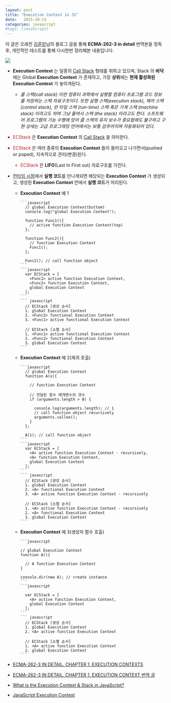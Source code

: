 ```yaml
---
layout: post
title: "Execution Context in JS"
date:   2015-10-13
categories: javascript
#tags: [JavaScript]
---
```


이 글은 오래전 [김훈민](http://huns.me/)님의 블로그 글을 통해 **ECMA-262-3 in detail** 번역본을 정독 후, 개인적인 테스트를 통해 다시한번 정리해본 내용입니다. 

  ![](https://www.dropbox.com/s/c9rg72fludmb0ak/84.png?dl=1)
 
- **Execution Context** 는 일종의 [Call Stack](http://ko.wikipedia.org/wiki/%EC%BD%9C_%EC%8A%A4%ED%83%9D) 형태를 취하고 있으며, Stack 의 **바닥**에는 Global **Execution Context** 가 존재하고, 가장 **상위**에는 **현재 활성화된 Execution Context** 가 놓이게된다.

  - *콜 스택(call stack) 이란 컴퓨터 과학에서 실행할 컴퓨터 프로그램 코드 정보를 저장하는 스택 자료구조이다. 또한 실행 스택(execution stack), 제어 스택 (control stack), 런 타임 스택 (run-time) 스택 혹은 기계 스택 (machine stack) 이라고도 하며 그냥 줄여서 스택 (the stack) 이라고도 한다. 소프트웨어 프로그램의 기능 수행에 있어 콜 스택의 유지 보수가 중요함에도 불구하고 구현 상세는 고급 프로그래밍 언어에서는 보통 감추어지며 자동화되어 있다.*

- <span style="color:#c11f1f">ECStack</span> 은 **Execution Context** 의 [Call Stack](http://ko.wikipedia.org/wiki/%EC%BD%9C_%EC%8A%A4%ED%83%9D) 을 의미한다.

- <span style="color:#c11f1f">ECStack</span> 은 여러 종류의 **Execution Context** 들이 들어오고 나가면서(pushed or poped), 지속적으로 관리(변경)된다.

  - <span style="color:#c11f1f">ECStack</span> 은 **LIFO**(Last In First out) 자료구조를 가진다.

- [런타임 시점](http://mohwa.github.io/blog/javascript/2015/10/09/prototype/)에서 **실행 코드**를 만나게되면 해당되는 **Execution Context** 가 생성되고, 생성된 **Execution Context**  안에서 **실행 코드**가 처리된다.

  - **Execution Context** 예 1
  
        ```javascript
          // global Execution Context(buttom)
          console.log("global Execution Context");
      
          function Func1(){
            // active function Execution Context(top)
          };
      
          function Func2(){
            // function Execution Context
            Func1();
          };
      
          Func2(); // call function object
        ```
        ```javascript
          var ECStack = [
            <Func1> active function Execution Context,
            <Func2> function Execution Context,
            global Execution Context
          ];
        ```
        ``` javascript
          // ECStack [생성 순서]
          1. global Execution Context
          2. <Func2> functional Execution Context
          3. <Func1> active functional Execution Context
      
          // ECStack [소멸 순서]
          1. <Func1> active functional Execution Context
          2. <Func2> functional Execution Context
          3. global Execution Context
        ```
  - **Execution Context** 예 2(재귀 호출)
  
        ```javascript
          // global Execution Context
          function A(x){
      
            // function Execution Context
      
            // 전달된 함수 매개변수의 갯수
            if (arguments.length > 0) {
      
              console.log(arguments.length); // 1
              // call function object recursively
              arguments.callee();
            }
          };
      
          A(1); // call function object
        ```
        ```javascript
          var ECStack = [
            <A> active function Execution Context - recursively,
            <A> function Execution Context,
            global Execution Context
          ];
        ```
        ``` javascript
          // ECStack [생성 순서]
          1. global Execution Context
          2. <A> functional Execution Context
          3. <A> active function Execution Context - recursively
      
          // ECStack [소멸 순서]
          1. <A> active function Execution Context - recursively
          2. <A> functional Execution Context
          3. global Execution Context
        ```
  - **Execution Context** 예 3(생성자 함수 호출)
  
        ```javascript
      
        // global Execution Context
        function A(){
      
          // A function Execution Context
        }
      
        console.dir(new A); // create instance
        ```	
        ```javascript

          var ECStack = [
            <A> active function Execution Context,
            global Execution Context
          ];
        ```	
        ``` javascript
          // ECStack [생성 순서]
          1. global Execution Context
          2. <A> active function Execution Context
      
          // ECStack [소멸 순서]
          1. <A> active function Execution Context
          2. global Execution Context
        ```

- [ECMA-262-3 IN DETAIL. CHAPTER 1. EXECUTION CONTEXTS](http://dmitrysoshnikov.com/ecmascript/chapter-1-execution-contexts/)

- [ECMA-262-3 IN DETAIL. CHAPTER 1. EXECUTION CONTEXT 번역 글](http://huns.me/development/159)

- [What is the Execution Context & Stack in JavaScript?](http://davidshariff.com/blog/what-is-the-execution-context-in-javascript/)

- [JavaScript Execution Context](http://www.yusufaytas.com/javascript-execution-context/)

